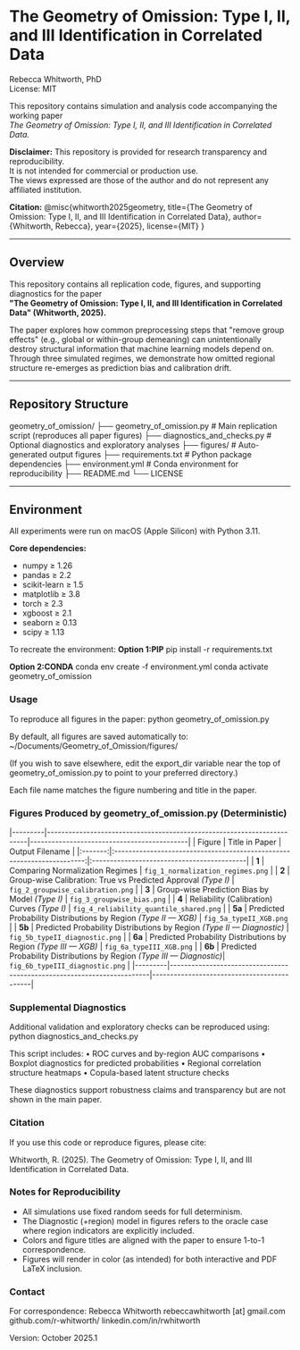 # The Geometry of Omission: Type I, II, and III Identification in Correlated Data

Rebecca Whitworth, PhD  
License: MIT

This repository contains simulation and analysis code accompanying the working paper  
_The Geometry of Omission: Type I, II, and III Identification in Correlated Data._  

**Disclaimer:** This repository is provided for research transparency and reproducibility.  
It is not intended for commercial or production use.  
The views expressed are those of the author and do not represent any affiliated institution.

**Citation:**
@misc{whitworth2025geometry,
  title={The Geometry of Omission: Type I, II, and III Identification in Correlated Data},
  author={Whitworth, Rebecca},
  year={2025},
  license={MIT}
}

---

## Overview

This repository contains all replication code, figures, and supporting diagnostics for the paper  
**"The Geometry of Omission: Type I, II, and III Identification in Correlated Data" (Whitworth, 2025).**

The paper explores how common preprocessing steps that "remove group effects" (e.g., global or within-group demeaning) can unintentionally destroy structural information that machine learning models depend on.  
Through three simulated regimes, we demonstrate how omitted regional structure re-emerges as prediction bias and calibration drift.

---

## Repository Structure
geometry_of_omission/
├── geometry_of_omission.py        # Main replication script (reproduces all paper figures)
├── diagnostics_and_checks.py      # Optional diagnostics and exploratory analyses
├── figures/                       # Auto-generated output figures
├── requirements.txt               # Python package dependencies
├── environment.yml                # Conda environment for reproducibility
├── README.md
└── LICENSE

---

## Environment

All experiments were run on macOS (Apple Silicon) with Python 3.11.

**Core dependencies:**
- numpy ≥ 1.26  
- pandas ≥ 2.2  
- scikit-learn ≥ 1.5  
- matplotlib ≥ 3.8  
- torch ≥ 2.3  
- xgboost ≥ 2.1  
- seaborn ≥ 0.13  
- scipy ≥ 1.13  

To recreate the environment:
**Option 1:PIP**
pip install -r requirements.txt

**Option 2:CONDA**
conda env create -f environment.yml
conda activate geometry_of_omission

### Usage
To reproduce all figures in the paper:
python geometry_of_omission.py

By default, all figures are saved automatically to:
~/Documents/Geometry_of_Omission/figures/

(If you wish to save elsewhere, edit the export_dir variable near the top of
geometry_of_omission.py to point to your preferred directory.)

Each file name matches the figure numbering and title in the paper.

### Figures Produced by geometry_of_omission.py (Deterministic)

|---------|------------------------------------------------------------------------|--------------------------------------------|
| Figure  | Title in Paper                                                         | Output Filename                            |
|:-------:|:----------------------------------------------------------------------:|:-------------------------------------------|
| **1**   | Comparing Normalization Regimes                                        | `fig_1_normalization_regimes.png`          |
| **2**   | Group-wise Calibration: True vs Predicted Approval *(Type I)*          | `fig_2_groupwise_calibration.png`          |
| **3**   | Group-wise Prediction Bias by Model *(Type I)*                         | `fig_3_groupwise_bias.png`                 |
| **4**   | Reliability (Calibration) Curves *(Type I)*                            | `fig_4_reliability_quantile_shared.png`    |
| **5a**  | Predicted Probability Distributions by Region *(Type II — XGB)*        | `fig_5a_typeII_XGB.png`                    |
| **5b**  | Predicted Probability Distributions by Region *(Type II — Diagnostic)* | `fig_5b_typeII_diagnostic.png`             |
| **6a**  | Predicted Probability Distributions by Region *(Type III — XGB)*       | `fig_6a_typeIII_XGB.png`                   |
| **6b**  | Predicted Probability Distributions by Region *(Type III — Diagnostic)*| `fig_6b_typeIII_diagnostic.png`            |
|---------|------------------------------------------------------------------------|--------------------------------------------|

### Supplemental Diagnostics
Additional validation and exploratory checks can be reproduced using:
python diagnostics_and_checks.py

This script includes:
	•	ROC curves and by-region AUC comparisons
	•	Boxplot diagnostics for predicted probabilities
	•	Regional correlation structure heatmaps
	•	Copula-based latent structure checks

These diagnostics support robustness claims and transparency but are not shown in the main paper.

### Citation
If you use this code or reproduce figures, please cite:

Whitworth, R. (2025). The Geometry of Omission: Type I, II, and III Identification in Correlated Data.

### Notes for Reproducibility
- All simulations use fixed random seeds for full determinism.
- The Diagnostic (+region) model in figures refers to the oracle case where region indicators are explicitly included.
- Colors and figure titles are aligned with the paper to ensure 1-to-1 correspondence.
- Figures will render in color (as intended) for both interactive and PDF LaTeX inclusion.

### Contact
For correspondence:
Rebecca Whitworth
rebeccawhitworth [at] gmail.com
github.com/r-whitworth/
linkedin.com/in/rwhitworth

Version: October 2025.1

